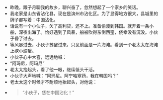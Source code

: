 - 昨晚，跟子月聊我的故乡，聊兴奋了，忽然想起了一个家乡的笑话。
- 我老家是山东省沾化县，现在是滨州市沾化区。为了显得地方很大，县城里的牌子都写着：中国沾化。
- 话说有一个小伙子，欠了高利贷，还不上。准备偷渡到韩国。就开着一条小船，深夜出海了。恰好遇到了风暴，船被吹得东倒西歪，侥幸没有沉没。小伙子昏了过去。
- 等风暴过去，小伙子苏醒过来，只见前面是一片海滩。看到一个老太太在海滩上挖小螃蟹。
- 小伙子心中大喜，远远地喊：
- “阿玛尼，阿玛尼”
- 老太太抬起头，看了他一眼，继续低头干活。
- 小伙子大声地喊：“阿玛尼。阿宁哈塞药，我在韩国吗？”
- 老太太这个时候才不耐烦地抬起头，对他说：
- > “小伙子，恁在中国沾化！”
